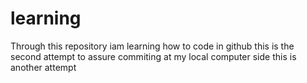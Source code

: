 # learning
Through this repository iam learning how to code in github
this is the second attempt to assure commiting at my local computer side
this is another attempt
